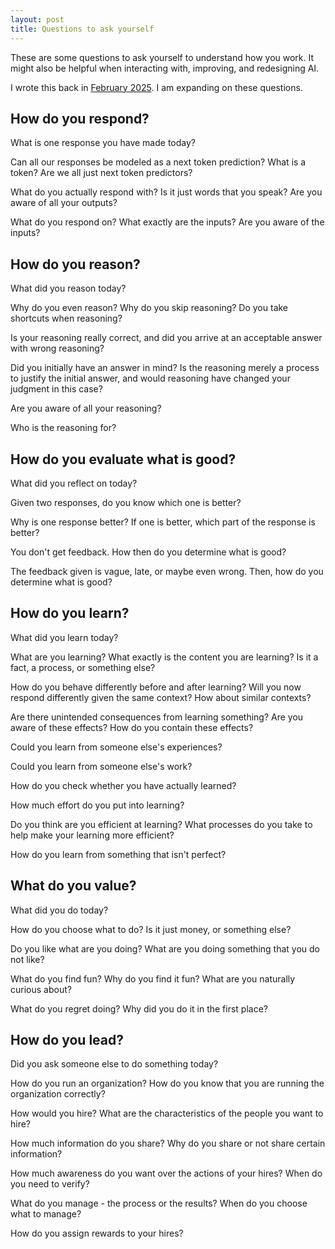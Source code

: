 ```yaml
---
layout: post
title: Questions to ask yourself
---
```


These are some questions to ask yourself to understand how you work. It might also be helpful when interacting with, improving, and redesigning AI.

I wrote this back in [February 2025](http://blog.huikang.dev/2025/01/27/ai-for-high-school-students.html). I am expanding on these questions.


## How do you respond?

What is one response you have made today?

Can all our responses be modeled as a next token prediction? What is a token? Are we all just next token predictors?

What do you actually respond with? Is it just words that you speak? Are you aware of all your outputs?

What do you respond on? What exactly are the inputs? Are you aware of the inputs?



## How do you reason?

What did you reason today?

Why do you even reason? Why do you skip reasoning? Do you take shortcuts when reasoning?

Is your reasoning really correct, and did you arrive at an acceptable answer with wrong reasoning?

Did you initially have an answer in mind? Is the reasoning merely a process to justify the initial answer, and would reasoning have changed your judgment in this case?

Are you aware of all your reasoning?

Who is the reasoning for?



## How do you evaluate what is good?

What did you reflect on today?

Given two responses, do you know which one is better?

Why is one response better? If one is better, which part of the response is better?

You don't get feedback. How then do you determine what is good?

The feedback given is vague, late, or maybe even wrong. Then, how do you determine what is good?



## How do you learn?

What did you learn today?

What are you learning? What exactly is the content you are learning? Is it a fact, a process, or something else?

How do you behave differently before and after learning? Will you now respond differently given the same context? How about similar contexts?

Are there unintended consequences from learning something? Are you aware of these effects? How do you contain these effects?

Could you learn from someone else's experiences?

Could you learn from someone else's work?

How do you check whether you have actually learned?

How much effort do you put into learning?

Do you think are you efficient at learning? What processes do you take to help make your learning more efficient?

How do you learn from something that isn't perfect?



## What do you value?

What did you do today?

How do you choose what to do? Is it just money, or something else?

Do you like what are you doing? What are you doing something that you do not like?

What do you find fun? Why do you find it fun? What are you naturally curious about?

What do you regret doing? Why did you do it in the first place?



## How do you lead?

Did you ask someone else to do something today?

How do you run an organization? How do you know that you are running the organization correctly?

How would you hire? What are the characteristics of the people you want to hire?

How much information do you share? Why do you share or not share certain information?

How much awareness do you want over the actions of your hires? When do you need to verify?

What do you manage - the process or the results? When do you choose what to manage?

How do you assign rewards to your hires?
